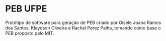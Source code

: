 # PEB UFPE
 Protótipo de software para geração de PEB criado por Gisele Joana Ramos dos Santos, Kleydson Oliveira e Rachel Perez Palha, tomando como base o PEB proposto pelo MIT.
